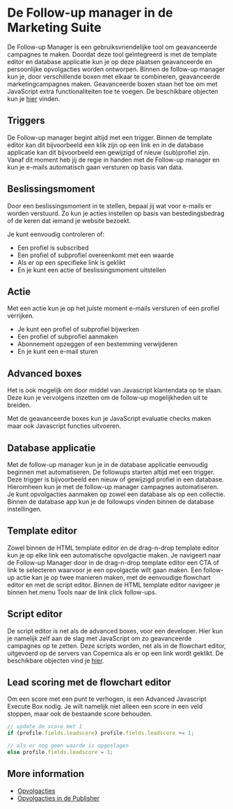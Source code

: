 # De Follow-up manager in de Marketing Suite
De Follow-up Manager is een gebruiksvriendelijke tool om geavanceerde campagnes te maken. Doordat deze tool geïntegreerd is met de template editor en database applicatie kun je op deze plaatsen geavanceerde en persoonlijke opvolgacties worden ontworpen. 
Binnen de follow-up manager kun je, door verschillende boxen met elkaar te combineren, geavanceerde marketingcampagnes maken. Geavanceerde boxen staan het toe om met JavaScript extra functionaliteiten toe te voegen. De beschikbare objecten kun je [hier](./followups-scripting) vinden.

## Triggers
De Follow-up manager begint altijd met een trigger. Binnen de template editor kan dit bijvoorbeeld een klik zijn op een link en in de database applicatie kan dit bijvoorbeeld een gewijzigd of nieuw (sub)profiel zijn. Vanaf dit moment heb jij de regie in handen met de Follow-up manager en kun je e-mails automatisch gaan versturen op basis van data.

## Beslissingsmoment
Door een beslissingsmoment in te stellen, bepaal jij wat voor e-mails er worden verstuurd. Zo kun je acties instellen op basis van bestedingsbedrag of de keren dat iemand je website bezoekt.

Je kunt eenvoudig controleren of:
- Een profiel is subscribed
- Een profiel of subprofiel overeenkomt met een waarde
- Als er op een specifieke link is geklikt
- En je kunt een actie of beslissingsmoment uitstellen

## Actie
Met een actie kun je op het juiste moment e-mails versturen of een profiel verrijken.

- Je kunt een profiel of subprofiel bijwerken
- Een profiel of subprofiel aanmaken
- Abonnement opzeggen of een bestemming verwijderen
- En je kunt een e-mail sturen

## Advanced boxes
Het is ook mogelijk om door middel van Javascript klantendata op te slaan. Deze kun je vervolgens inzetten om de follow-up mogelijkheden uit te breiden.

Met de geavanceerde boxes kun je JavaScript evaluatie checks maken maar ook Javascript functies uitvoeren. 
 
## Database applicatie
Met de follow-up manager kun je in de database applicatie eenvoudig beginnen met automatiseren. De followups starten altijd met een trigger. Deze trigger is bijvoorbeeld een nieuw of gewijzigd profiel in een database. Hieromheen kun je met de follow-up manager campagnes automatiseren. Je kunt opvolgacties aanmaken op zowel een database als op een collectie.
Binnen de database app kun je de followups vinden binnen de database instellingen.

## Template editor
Zowel binnen de HTML template editor en de drag-n-drop template editor kun je op elke link een automatische opvolgactie maken. 
Je navigeert naar de Follow-up Manager door in de drag-n-drop template editor een CTA of link te selecteren waarvoor je een opvolgactie wilt gaan maken. Een follow-up actie kan je op twee manieren maken, met de eenvoudige flowchart editor en met de script editor.
Binnen de HTML template editor navigeer je binnen het menu Tools naar de link click follow-ups.

## Script editor
De script editor is net als de advanced boxes, voor een developer. Hier kun je namelijk zelf aan de slag met JavaScript om zo geavanceerde campagnes op te zetten. Deze scripts worden, net als in de flowchart editor, uitgevoerd op de servers van Copernica als er op een link wordt geklikt. De beschikbare objecten vind je [hier](./followups-scripting).
 
## Lead scoring met de flowchart editor
Om een score met een punt te verhogen, is een Advanced Javascript Execute Box nodig. Je wilt namelijk niet alleen een score in een veld stoppen, maar ook de bestaande score behouden.

```Javascript
// update de score met 1
if (profile.fields.leadscore) profile.fields.leadscore += 1;

// als er nog geen waarde is opgeslagen 
else profile.fields.leadscore = 1;
```

## More information
- [Opvolgacties](./followups)
- [Opvolgacties in de Publisher](./follow-up-manager-publisher)



